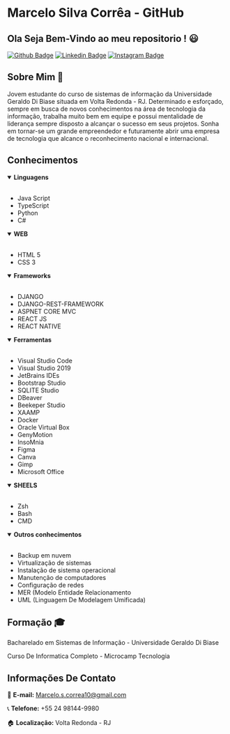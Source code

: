 # Marcelo Silva Corrêa - GitHub
## Ola Seja Bem-Vindo ao meu repositorio ! :smiley: 

[![Github Badge](https://img.shields.io/badge/-Github-000?style=flat-square&logo=Github&logoColor=white&link=https://github.com/marcelo-s-correa/)](https://github.com/marcelo-s-correa)
[![Linkedin Badge](https://img.shields.io/badge/-LinkedIn-blue?style=flat-square&logo=Linkedin&logoColor=white&link=https://www.linkedin.com/in/marcelo-s-correa/)](https://www.linkedin.com/in/marcelo-s-correa/)
[![Instagram Badge](https://img.shields.io/badge/-Instagram-blue?style=flat-square&logo=Instagram&logoColor=white&link=https://www.instagram.com/marcelo.s.correa/)](https://www.instagram.com/marcelo.s.correa/)


## Sobre Mim :memo:

Jovem estudante do curso de sistemas de informação da Universidade Geraldo Di Biase situada em Volta Redonda - RJ. Determinado e esforçado, sempre em busca de novos conhecimentos na área de tecnologia da informação, trabalha muito bem em equipe e possui mentalidade de liderança sempre disposto a alcançar o sucesso em seus projetos. Sonha em tornar-se um grande empreendedor e futuramente abrir uma empresa de tecnologia que alcance o reconhecimento nacional e internacional. 

## Conhecimentos 
<details open>
  <summary><b>Linguagens</b></summary>
<br>
  <ul>
    <li> Java Script </li>
    <li> TypeScript </li>
    <li> Python </li>
    <li> C# </li>
  </ul>
</details>

<details open>
  <summary><b>WEB</b></summary>
<br>
  <ul>
    <li> HTML 5 </li>
    <li> CSS 3 </li>
  </ul>
</details>

</details>

<details open>
  <summary><b>Frameworks</b></summary>
<br>
  <ul>
    <li>DJANGO</li>
    <li>DJANGO-REST-FRAMEWORK</li>
    <li>ASPNET CORE MVC</li>
    <li>REACT JS</li>
    <li>REACT NATIVE</li>
  </ul>
</details>

<details open>
  <summary><b>Ferramentas</b></summary>
<br>
  <ul>
    <li> Visual Studio Code</li>
    <li> Visual Studio 2019</li>
    <li> JetBrains IDEs</li>
    <li> Bootstrap Studio</li>
    <li> SQLITE Studio </li>
    <li> DBeaver</li>
    <li> Beekeper Studio</li>
    <li> XAAMP </li>
    <li> Docker </li>
    <li> Oracle Virtual Box </li>
    <li> GenyMotion
    <li> InsoMnia</li>
    <li> Figma </li>
    <li> Canva </li>
    <li> Gimp </li>
    <li> Microsoft Office </li>
  </ul>
</details>

<details open>
  <summary><b>SHEELS</b></summary>
<br>
  <ul>
    <li>Zsh</li>
    <li>Bash</li>
    <li>CMD</li>
  </ul>
</details>

<details open>
  <summary><b>Outros conhecimentos</b></summary>
<br>
  <ul>
    <li> Backup em nuvem</li>
    <li> Virtualização de sistemas </li>
    <li> Instalação de sistema operacional</li>
    <li> Manutenção de computadores</li>
    <li> Configuração de redes </li>
    <li> MER (Modelo Entidade Relacionamento</li>
    <li> UML (Linguagem De Modelagem Umificada)</li>
  </ul>
</details>
 
## Formação :mortar_board:

Bacharelado em Sistemas de Informação - Universidade Geraldo Di Biase

Curso De Informatica Completo - Microcamp Tecnologia

## Informações De Contato

:email: <b>E-mail:</b> Marcelo.s.correa10@gmail.com

:telephone_receiver: <b>Telefone:</b> +55 24 98144-9980

:house: <b>Localização:</b> Volta Redonda - RJ


